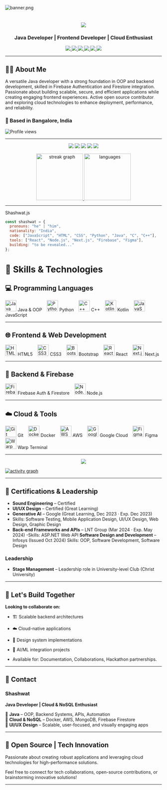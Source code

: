 ![banner.png](https://github.com/FendriFiras/Aryamanz29/blob/master/images/github-banner.png)
<br>
<h1 align="center">
  <img src="https://readme-typing-svg.herokuapp.com/?font=Righteous&size=35&center=true&vCenter=true&width=550&height=70&duration=3500&pause=800&color=00C2FF&lines=Hi+There!+👋;I'm+Shashwat;Welcome+to+my+GitHub+🚀" />
</h1>

<h3 align="center">Java Developer | Frontend Developer | Cloud Enthusiast</h3>

<p align="center">
  <a href="https://github.com/Shashwat-19">
    <img src="https://img.shields.io/badge/GitHub-181717?style=for-the-badge&logo=github&logoColor=white" />
  </a>
  <a href="https://www.linkedin.com/in/shashwatk1956/">
    <img src="https://img.shields.io/badge/LinkedIn-0A66C2?style=for-the-badge&logo=linkedin&logoColor=white" />
  </a>
  <a href="mailto:shashwat1956@gmail.com">
    <img src="https://img.shields.io/badge/Email-D14836?style=for-the-badge&logo=gmail&logoColor=white" />
  </a>
  <a href="https://hashnode.com/@Shashwat56">
    <img src="https://img.shields.io/badge/Hashnode-2962FF?style=for-the-badge&logo=hashnode&logoColor=white" />
  </a>
  <a href="https://shashwat-19.github.io/Personal-website/">
    <img src="https://img.shields.io/badge/Portfolio-1f1f1f?style=for-the-badge&logo=firefox-browser&logoColor=white" />
  </a>
   <a href="https://www.hackerrank.com/profile/shashwat1956">
    <img src="https://img.shields.io/badge/HackerRank-15%2B-2EC866?style=for-the-badge&logo=HackerRank&logoColor=white" />
  </a>
</p>

---

## 👨‍💻 About Me

A versatile Java developer with a strong foundation in OOP and backend development, skilled in Firebase Authentication and Firestore integration. Passionate about building scalable, secure, and efficient applications while creating engaging frontend experiences. Active open source contributor and exploring cloud technologies to enhance deployment, performance, and reliability.

### 📍 Based in Bangalore, India  
![Profile views](https://komarev.com/ghpvc/?username=Shashwat-19&color=blue&style=flat)


---
<div align="center">

![](http://github-profile-summary-cards.vercel.app/api/cards/profile-details?username=Shashwat-19&theme=github_dark)
![](http://github-profile-summary-cards.vercel.app/api/cards/stats?username=Shashwat-19&theme=github_dark)
![](http://github-profile-summary-cards.vercel.app/api/cards/productive-time?username=Shashwat-19&theme=github_dark&utcOffset=8)
![](http://github-profile-summary-cards.vercel.app/api/cards/repos-per-language?username=Shashwat-19&theme=github_dark)
![](http://github-profile-summary-cards.vercel.app/api/cards/most-commit-language?username=Shashwat-19&theme=github_dark)



  <a href="https://github.com/Shashwat-19/github-readme-stats">
    <img height="150" src="https://streak-stats.demolab.com?user=Shashwat-19&locale=en&mode=daily&theme=github_dark_dimmed" alt="streak graph"/>
    <img height="150" src="https://github-readme-stats.vercel.app/api/top-langs/?username=Shashwat-19&theme=github_dark_dimmed&card_width=320&layout=compact" alt="languages"/>
  </a>
</div>

---

Shashwat.js
```javascript
const shashwat = {
  pronouns: "he" | "him",
  nationality: "India",
  code: ["JavaScript", "HTML", "CSS", "Python", "Java", "C", "C++"],
  tools: ["React", "Node.js", "Next.js", "Firebase", "Figma"],
  building: "to be revealed..."
};
```
# 🚀 Skills & Technologies

## 💻 Programming Languages

<p align="left">
  <img src="https://raw.githubusercontent.com/danielcranney/readme-generator/main/public/icons/skills/java-colored.svg" width="36" height="36" alt="Java" />
  <span>Java & OOP</span>
  &nbsp;&nbsp;
  <img src="https://raw.githubusercontent.com/danielcranney/readme-generator/main/public/icons/skills/python-colored.svg" width="36" height="36" alt="Python" />
  <span>Python</span>
  &nbsp;&nbsp;
  <img src="https://raw.githubusercontent.com/danielcranney/readme-generator/main/public/icons/skills/cplusplus-colored.svg" width="36" height="36" alt="C++" />
  <span>C++</span>
  &nbsp;&nbsp;
  <img src="https://raw.githubusercontent.com/danielcranney/readme-generator/main/public/icons/skills/kotlin-colored.svg" width="36" height="36" alt="Kotlin" />
  <span>Kotlin</span>
  &nbsp;&nbsp;
  <img src="https://raw.githubusercontent.com/danielcranney/readme-generator/main/public/icons/skills/javascript-colored.svg" width="36" height="36" alt="JavaScript" />
  <span>JavaScript</span>
</p>

---

## 🌐 Frontend & Web Development

<p align="left">
  <img src="https://raw.githubusercontent.com/danielcranney/readme-generator/main/public/icons/skills/html5-colored.svg" width="36" height="36" alt="HTML5" />
  <span>HTML5</span>
  &nbsp;&nbsp;
  <img src="https://raw.githubusercontent.com/danielcranney/readme-generator/main/public/icons/skills/css3-colored.svg" width="36" height="36" alt="CSS3" />
  <span>CSS3</span>
  &nbsp;&nbsp;
  <img src="https://raw.githubusercontent.com/danielcranney/readme-generator/main/public/icons/skills/bootstrap-colored.svg" width="36" height="36" alt="Bootstrap" />
  <span>Bootstrap</span>
  &nbsp;&nbsp;
  <img src="https://raw.githubusercontent.com/danielcranney/readme-generator/main/public/icons/skills/react-colored.svg" width="36" height="36" alt="React" />
  <span>React</span>
  &nbsp;&nbsp;
  <img src="https://raw.githubusercontent.com/danielcranney/readme-generator/main/public/icons/skills/nextjs-colored.svg" width="36" height="36" alt="Next.js" />
  <span>Next.js</span>
</p>

---

## 🔧 Backend & Firebase

<p align="left">
  <img src="https://raw.githubusercontent.com/danielcranney/readme-generator/main/public/icons/skills/firebase-colored.svg" width="36" height="36" alt="Firebase" />
  <span>Firebase Auth & Firestore</span>
  &nbsp;&nbsp;
  <img src="https://raw.githubusercontent.com/danielcranney/readme-generator/main/public/icons/skills/nodejs-colored.svg" width="36" height="36" alt="Node.js" />
  <span>Node.js</span>
</p>

---

## ☁️ Cloud & Tools

<p align="left">
  <img src="https://raw.githubusercontent.com/danielcranney/readme-generator/main/public/icons/skills/git-colored.svg" width="36" height="36" alt="Git" />
  <span>Git</span>
  &nbsp;&nbsp;
  <img src="https://raw.githubusercontent.com/danielcranney/readme-generator/main/public/icons/skills/docker-colored.svg" width="36" height="36" alt="Docker" />
  <span>Docker</span>
  &nbsp;&nbsp;
  <img src="https://raw.githubusercontent.com/danielcranney/readme-generator/main/public/icons/skills/aws-colored.svg" width="36" height="36" alt="AWS" />
  <span>AWS</span>
  &nbsp;&nbsp;
  <img src="https://raw.githubusercontent.com/danielcranney/readme-generator/main/public/icons/skills/googlecloud-colored.svg" width="36" height="36" alt="Google Cloud" />
  <span>Google Cloud</span>
  &nbsp;&nbsp;
  <img src="https://raw.githubusercontent.com/danielcranney/readme-generator/main/public/icons/skills/figma-colored.svg" width="36" height="36" alt="Figma" />
  <span>Figma</span>
  &nbsp;&nbsp;
  <img src="https://raw.githubusercontent.com/danielcranney/readme-generator/main/public/icons/skills/warp-colored.svg" width="36" height="36" alt="Warp" />
  <span>Warp Terminal</span>
</p>

--- 
<p align="center">
  <img src="https://github-profile-trophy.vercel.app/?username=Shashwat-19&theme=onedark&column=-1&title=Repositories,Stars,Commits,Followers,PullRequest,MultipleLang&margin-w=10" />
</p>

[![activity graph](https://github-readme-activity-graph.vercel.app/graph?username=Shashwat-19&bg_color=0d1117&color=ffffff&line=40c463&point=fff7e0&area=true&hide_border=true)](https://github.com/Shashwat-19/github-readme-activity-graph)

---

## 🏅 Certifications & Leadership

- **Sound Engineering** – Certified
- **UI/UX Design** – Certified (Great Learning)
- **Generative AI** – Google (Great Learning, Dec 2023 · Exp. Dec 2023)
- Skills: Software Testing, Mobile Application Design, UI/UX Design, Web Design, Graphic Design
- **Back-end Frameworks and APIs** – LNT Group (Mar 2024 · Exp. May 2024)
-Skills: ASP.NET Web API
**Software Design and Development** – Infosys (Issued Oct 2024)
Skills: OOP, Software Development, Software Design
### Leadership
- **Stage Management** – Leadership role in University-level Club (Christ University)

---
## 💬 Let's Build Together

**Looking to collaborate on:**
- 🏗️ Scalable backend architectures
- ☁️ Cloud-native applications  
- 🎨 Design system implementations
- 🤖 AI/ML integration projects

- Available for: Documentation, Collaborations, Hackathon partnerships.
---


## 📩 Contact  
### Shashwat  
**Java Developer | Cloud & NoSQL Enthusiast**  

🔹 **Java** – OOP, Backend Systems, APIs, Automation  
🔹 **Cloud & NoSQL** – Docker, AWS, MongoDB, Firebase Firestore  
🔹 **UI/UX Design** – Scalable, user-focused, and visually engaging apps  

---

## 🚀 Open Source | Tech Innovation  
Passionate about creating robust applications and leveraging cloud technologies for high-performance solutions.

Feel free to connect for tech collaborations, open-source contributions, or brainstorming innovative solutions!

---

